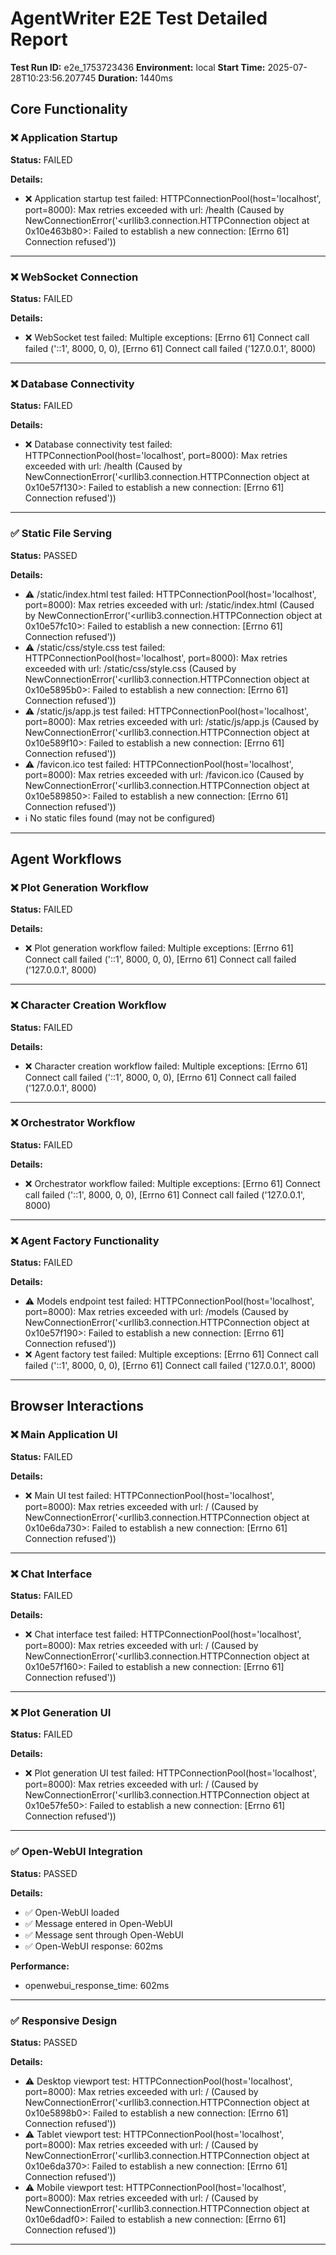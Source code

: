 # AgentWriter E2E Test Detailed Report

**Test Run ID:** e2e_1753723436
**Environment:** local
**Start Time:** 2025-07-28T10:23:56.207745
**Duration:** 1440ms

## Core Functionality

### ❌ Application Startup

**Status:** FAILED

**Details:**
- ❌ Application startup test failed: HTTPConnectionPool(host='localhost', port=8000): Max retries exceeded with url: /health (Caused by NewConnectionError('<urllib3.connection.HTTPConnection object at 0x10e463b80>: Failed to establish a new connection: [Errno 61] Connection refused'))

---

### ❌ WebSocket Connection

**Status:** FAILED

**Details:**
- ❌ WebSocket test failed: Multiple exceptions: [Errno 61] Connect call failed ('::1', 8000, 0, 0), [Errno 61] Connect call failed ('127.0.0.1', 8000)

---

### ❌ Database Connectivity

**Status:** FAILED

**Details:**
- ❌ Database connectivity test failed: HTTPConnectionPool(host='localhost', port=8000): Max retries exceeded with url: /health (Caused by NewConnectionError('<urllib3.connection.HTTPConnection object at 0x10e57f130>: Failed to establish a new connection: [Errno 61] Connection refused'))

---

### ✅ Static File Serving

**Status:** PASSED

**Details:**
- ⚠️ /static/index.html test failed: HTTPConnectionPool(host='localhost', port=8000): Max retries exceeded with url: /static/index.html (Caused by NewConnectionError('<urllib3.connection.HTTPConnection object at 0x10e57fc10>: Failed to establish a new connection: [Errno 61] Connection refused'))
- ⚠️ /static/css/style.css test failed: HTTPConnectionPool(host='localhost', port=8000): Max retries exceeded with url: /static/css/style.css (Caused by NewConnectionError('<urllib3.connection.HTTPConnection object at 0x10e5895b0>: Failed to establish a new connection: [Errno 61] Connection refused'))
- ⚠️ /static/js/app.js test failed: HTTPConnectionPool(host='localhost', port=8000): Max retries exceeded with url: /static/js/app.js (Caused by NewConnectionError('<urllib3.connection.HTTPConnection object at 0x10e589f10>: Failed to establish a new connection: [Errno 61] Connection refused'))
- ⚠️ /favicon.ico test failed: HTTPConnectionPool(host='localhost', port=8000): Max retries exceeded with url: /favicon.ico (Caused by NewConnectionError('<urllib3.connection.HTTPConnection object at 0x10e589850>: Failed to establish a new connection: [Errno 61] Connection refused'))
- ℹ️ No static files found (may not be configured)

---

## Agent Workflows

### ❌ Plot Generation Workflow

**Status:** FAILED

**Details:**
- ❌ Plot generation workflow failed: Multiple exceptions: [Errno 61] Connect call failed ('::1', 8000, 0, 0), [Errno 61] Connect call failed ('127.0.0.1', 8000)

---

### ❌ Character Creation Workflow

**Status:** FAILED

**Details:**
- ❌ Character creation workflow failed: Multiple exceptions: [Errno 61] Connect call failed ('::1', 8000, 0, 0), [Errno 61] Connect call failed ('127.0.0.1', 8000)

---

### ❌ Orchestrator Workflow

**Status:** FAILED

**Details:**
- ❌ Orchestrator workflow failed: Multiple exceptions: [Errno 61] Connect call failed ('::1', 8000, 0, 0), [Errno 61] Connect call failed ('127.0.0.1', 8000)

---

### ❌ Agent Factory Functionality

**Status:** FAILED

**Details:**
- ⚠️ Models endpoint test failed: HTTPConnectionPool(host='localhost', port=8000): Max retries exceeded with url: /models (Caused by NewConnectionError('<urllib3.connection.HTTPConnection object at 0x10e57f190>: Failed to establish a new connection: [Errno 61] Connection refused'))
- ❌ Agent factory test failed: Multiple exceptions: [Errno 61] Connect call failed ('::1', 8000, 0, 0), [Errno 61] Connect call failed ('127.0.0.1', 8000)

---

## Browser Interactions

### ❌ Main Application UI

**Status:** FAILED

**Details:**
- ❌ Main UI test failed: HTTPConnectionPool(host='localhost', port=8000): Max retries exceeded with url: / (Caused by NewConnectionError('<urllib3.connection.HTTPConnection object at 0x10e6da730>: Failed to establish a new connection: [Errno 61] Connection refused'))

---

### ❌ Chat Interface

**Status:** FAILED

**Details:**
- ❌ Chat interface test failed: HTTPConnectionPool(host='localhost', port=8000): Max retries exceeded with url: / (Caused by NewConnectionError('<urllib3.connection.HTTPConnection object at 0x10e57f160>: Failed to establish a new connection: [Errno 61] Connection refused'))

---

### ❌ Plot Generation UI

**Status:** FAILED

**Details:**
- ❌ Plot generation UI test failed: HTTPConnectionPool(host='localhost', port=8000): Max retries exceeded with url: / (Caused by NewConnectionError('<urllib3.connection.HTTPConnection object at 0x10e57fe50>: Failed to establish a new connection: [Errno 61] Connection refused'))

---

### ✅ Open-WebUI Integration

**Status:** PASSED

**Details:**
- ✅ Open-WebUI loaded
- ✅ Message entered in Open-WebUI
- ✅ Message sent through Open-WebUI
- ✅ Open-WebUI response: 602ms

**Performance:**
- openwebui_response_time: 602ms

---

### ✅ Responsive Design

**Status:** PASSED

**Details:**
- ⚠️ Desktop viewport test: HTTPConnectionPool(host='localhost', port=8000): Max retries exceeded with url: / (Caused by NewConnectionError('<urllib3.connection.HTTPConnection object at 0x10e5898b0>: Failed to establish a new connection: [Errno 61] Connection refused'))
- ⚠️ Tablet viewport test: HTTPConnectionPool(host='localhost', port=8000): Max retries exceeded with url: / (Caused by NewConnectionError('<urllib3.connection.HTTPConnection object at 0x10e6da370>: Failed to establish a new connection: [Errno 61] Connection refused'))
- ⚠️ Mobile viewport test: HTTPConnectionPool(host='localhost', port=8000): Max retries exceeded with url: / (Caused by NewConnectionError('<urllib3.connection.HTTPConnection object at 0x10e6dadf0>: Failed to establish a new connection: [Errno 61] Connection refused'))

---

